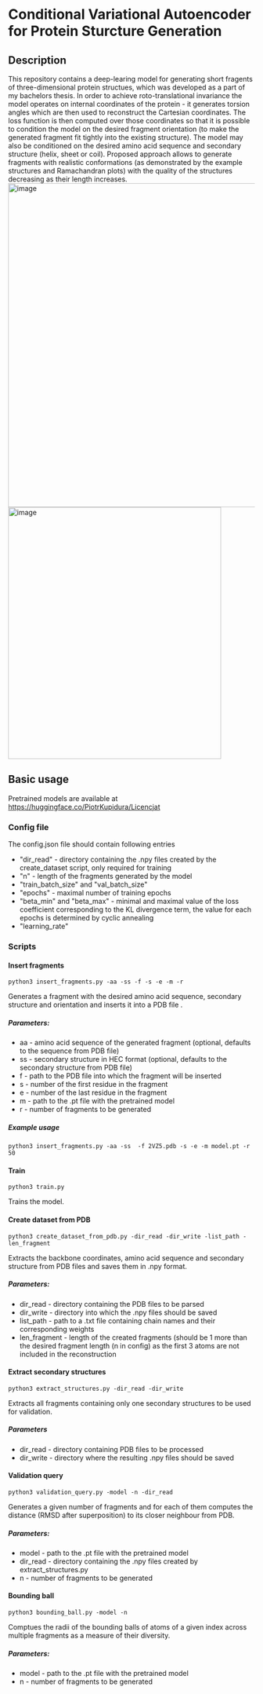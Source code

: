# Conditional Variational Autoencoder for Protein Sturcture Generation

## Description
This repository contains a deep-learing model for generating short fragents of three-dimensional protein structues, which was developed as a part of my bachelors thesis. In order to achieve roto-translational invariance the model operates on internal coordinates of the protein - it generates torsion angles which are then used to reconstruct the Cartesian coordinates. The loss function is then computed over those coordinates so that it is possible to condition the model on the desired fragment orientation (to make the generated fragment fit tightly into the existing structure). The model may also be conditioned on the desired amino acid sequence and secondary structure (helix, sheet or coil). Proposed approach allows to generate fragments with realistic conformations (as demonstrated by the example structures and Ramachandran plots) with the quality of the structures decreasing as their length increases. <img width="772" height="660" alt="image" src="https://github.com/user-attachments/assets/33e39174-9b15-4ebe-b483-b85fc106f880" />
<img width="435" height="513" alt="image" src="https://github.com/user-attachments/assets/c9af5b4a-6a9c-4f33-bdee-6d3bb968fd65" />

## Basic usage

Pretrained models are available at https://huggingface.co/PiotrKupidura/Licencjat

### Config file

The config.json file should contain following entries
- "dir_read" - directory containing the .npy files created by the create_dataset script, only required for training
- "n" - length of the fragments generated by the model
- "train_batch_size" and "val_batch_size"
- "epochs" - maximal number of training epochs
- "beta_min" and "beta_max" - minimal and maximal value of the loss coefficient corresponding to the KL divergence term, the value for each epochs is determined by cyclic annealing
- "learning_rate"
### Scripts
#### Insert fragments
```
python3 insert_fragments.py -aa -ss -f -s -e -m -r
```
Generates a fragment with the desired amino acid sequence, secondary structure and orientation and inserts it into a PDB file
.
##### Parameters:
- aa - amino acid sequence of the generated fragment (optional, defaults to the sequence from PDB file)
- ss - secondary structure in HEC format (optional, defaults to the secondary structure from PDB file)
- f - path to the PDB file into which the fragment will be inserted
- s - number of the first residue in the fragment
- e - number of the last residue in the fragment
- m - path to the .pt file with the pretrained model
- r - number of fragments to be generated

##### Example usage
```
python3 insert_fragments.py -aa -ss  -f 2VZ5.pdb -s -e -m model.pt -r 50
```
#### Train
```
python3 train.py
```

Trains the model.
#### Create dataset from PDB
```
python3 create_dataset_from_pdb.py -dir_read -dir_write -list_path -len_fragment
```

Extracts the backbone coordinates, amino acid sequence and secondary structure from PDB files and saves them in .npy format.

##### Parameters:
- dir_read - directory containing the PDB files to be parsed
- dir_write - directory into which the .npy files should be saved
- list_path - path to a .txt file containing chain names and their corresponding weights
- len_fragment - length of the created fragments (should be 1 more than the desired fragment length (n in config) as the first 3 atoms are not included in the reconstruction
#### Extract secondary structures
```
python3 extract_structures.py -dir_read -dir_write
```
Extracts all fragments containing only one secondary structures to be used for validation.
##### Parameters
- dir_read - directory containing PDB files to be processed
- dir_write - directory where the resulting .npy files should be saved
#### Validation query
```
python3 validation_query.py -model -n -dir_read
```
Generates a given number of fragments and for each of them computes the distance (RMSD after superposition) to its closer neighbour from PDB.
##### Parameters:
- model - path to the .pt file with the pretrained model
- dir_read - directory containing the .npy files created by extract_structures.py
- n - number of fragments to be generated
#### Bounding ball
```
python3 bounding_ball.py -model -n
```
Comptues the radii of the bounding balls of atoms of a given index across multiple fragments as a measure of their diversity.
##### Parameters:
- model - path to the .pt file with the pretrained model
- n - number of fragments to be generated
